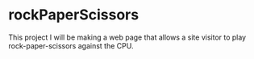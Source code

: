 # rockPaperScissors

This project I will be making a web page that allows a site visitor to play
rock-paper-scissors against the CPU.